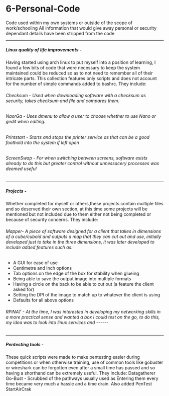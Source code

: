 # 6-Personal-Code
Code used within my own systems or outside of the scope of work/schooling
All information that would give away personal or security dependant details have been stripped from the code

---
##### Linux quality of life improvements - 
Having started using arch linux to put myself into a position of learning, I found a few bits of code that were necessary to keep the system maintained could be reduced so as to not need to remember all of their intricate parts. This collection features only scripts and does not account for the number of simple commands added to bashrc.
They include:
###### Checksum - Used when downloading software with a checksum as security, takes checksum and file and compares them.
###### NaorGa - Uses dmenu to allow a user to choose whether to use Nano or gedit when editing.
###### Printstart - Starts and stops the printer service as that can be a good foothold into the system if left open
###### ScreenSwap - For when switching between screens, software exists already to do this but greater control without unnessacery processes was deemed useful

---	
##### Projects - 
Whether completed for myself or others,these projects contain multiple files and so deserved their own section, at this time some projects will be mentioned but not included due to them either not being completed or because of security concerns.
They include:
###### Mapper- A piece of software designed for a client that takes in dimensions of a cube/cuboid and outputs a map that they can cut out and use, initially developed just to take in the three dimensions, it was later developed to include added features such as:
* A GUI for ease of use
* Centimetre and Inch options
* Tab options on the edge of the box for stability when glueing
* Being able to save the output image into multiple formats
* Having a circle on the back to be able to cut out (a feature the client asked for)
* Setting the DPI of the image to match up to whatever the client is using
* Defaults for all above options
###### RPiNAT - At the time, I was interested in developing my networking skills in a more practical sense and wanted a box I could test on the go, to do this, my idea was to look into linux services and ------

---
##### Pentesting tools - 
These quick scripts were made to make pentesting easier during competitions or when otherwise training, use of common tools like gobuster or wireshark can be forgotten even after a small time has passed and so having a shorthand can be extremely useful.
They Include:
Datagatherer
Go-Bust - Scrubbed of the pathways usually used as Entering them every time became very much a hassle and a time drain. Also added
PenTest
StartAirCrak


